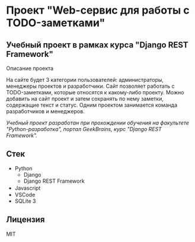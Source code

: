 # Проект "Web-сервис для работы с TODO-заметками"
## Учебный проект в рамках курса "Django REST Framework"

Описание проекта

На сайте будет 3 категории пользователей: администраторы, менеджеры проектов и разработчики. Сайт позволяет работать с TODO-заметками, которые относятся к какому-либо проекту. Можно добавить на сайт проект и затем сохранять по нему заметки, содержащие текст и статус. Одним проектом занимается команда разработчиков и менеджеров.

*Учебный проект разработан при прохождении обучения на факультете "Python-разработка", портал GeekBrains, курс "Django REST Framework".*

## Стек
- Python
  - Django 
  - Django REST Framework
- Javascript　
- VSCode
- SQLite 3

## Лицензия

MIT
